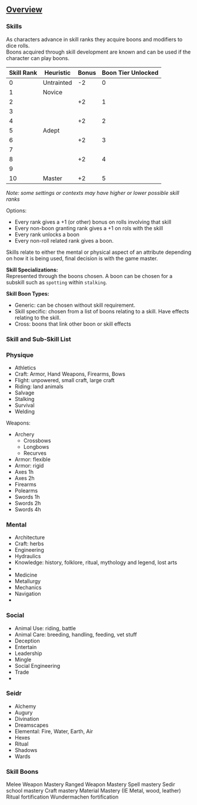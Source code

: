 ## [Overview](https://github.com/Kibrael/RPG/blob/master/python/overview.md)
### Skills
As characters advance in skill ranks they acquire boons and modifiers to dice rolls.  
Boons acquired through skill development are known and can be used if the character can play boons.  

|Skill Rank|Heuristic|Bonus|Boon Tier Unlocked|
|----------|---------|-----|------------------|
|0|Untrainted|-2|0|
|1|Novice|||
|2||+2|1|
|3||||
|4||+2|2|
|5|Adept|||
|6||+2|3|
|7||||
|8||+2|4|
|9||||
|10|Master|+2|5|

*Note: some settings or contexts may have higher or lower possible skill ranks*  

Options:  
- Every rank gives a +1 (or other) bonus on rolls involving that skill
- Every non-boon granting rank gives a +1 on rols with the skill
- Every rank unlocks a boon
- Every non-roll related rank gives a boon.

Skills relate to either the mental or physical aspect of an attribute depending on how it is being used, final decision is with the game master.

**Skill Specializations:**  
Represented through the boons chosen. A boon can be chosen for a subskill such as `spotting` within `stalking`.

**Skill Boon Types:**
- Generic: can be chosen without skill requirement.
- Skill specific: chosen from a list of boons relating to a skill. Have effects relating to the skill.
- Cross: boons that link other boon or skill effects


### Skill and Sub-Skill List

### Physique
- Athletics
- Craft: Armor, Hand Weapons, Firearms, Bows
- Flight: unpowered, small craft, large craft
- Riding: land animals
- Salvage
- Stalking
- Survival
- Welding

Weapons:
- Archery
    - Crossbows
    - Longbows
    - Recurves
- Armor: flexible
- Armor: rigid
- Axes 1h
- Axes 2h
- Firearms
- Polearms
- Swords 1h
- Swords 2h
- Swords 4h


### Mental
- Architecture
- Craft: herbs
- Engineering
- Hydraulics
- Knowledge: history, folklore, ritual, mythology and legend, lost arts 
- 
- Medicine
- Metallurgy
- Mechanics
- Navigation
- 


### Social
- Animal Use: riding, battle
- Animal Care: breeding, handling, feeding, vet stuff
- Deception
- Entertain
- Leadership
- Mingle
- Social Engineering
- Trade
- 


### Seidr
- Alchemy
- Augury
- Divination
- Dreamscapes
- Elemental: Fire, Water, Earth, Air 
- Hexes
- Ritual
- Shadows
- Wards

### Skill Boons
Melee Weapon Mastery
Ranged Weapon Mastery
Spell mastery
Sedir school mastery
Craft mastery
Material Mastery (IE Metal, wood, leather)
Ritual fortification
Wundermachen fortification
